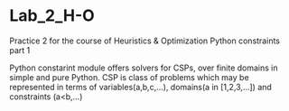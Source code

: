 # Lab_2_H-O

Practice 2 for the course of Heuristics & Optimization
Python constraints part 1

Python constarint module offers solvers for CSPs, over finite domains in simple and pure Python. 
CSP is class of problems which may be represented in terms of variables(a,b,c,...), domains(a in [1,2,3,...]) and constraints (a<b,...)
